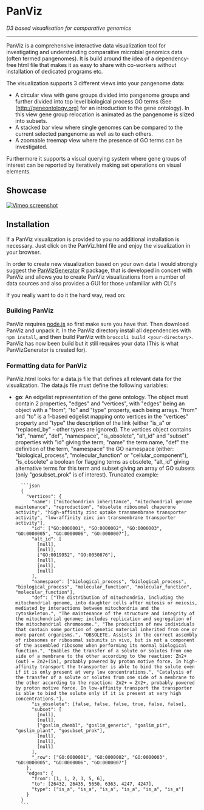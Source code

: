 # PanViz
*D3 based visualisation for comparative genomics*
* * *

PanViz is a comprehensive interactive data visualization tool for investigating and understanding comparative microbial genomics data (often termed pangenomes). It is build around the idea of a dependency-free html file that makes it as easy to share with co-workers without installation of dedicated programs etc.

The visualization supports 3 different views into your pangenome data:

- A circular view with gene groups divided into pangenome groups and further divided into top level biological process GO terms (See [http://geneontology.org] for an introduction to the gene ontology). In this view gene group relocation is animated as the pangenome is slized into subsets.
- A stacked bar view where single genomes can be compared to the current selected pangenome as well as to each others.
- A zoomable treemap view where the presence of GO terms can be investigated.

Furthermore it supports a visual querying system where gene groups of interest can be reported by iteratively making set operations on visual elements.

## Showcase
[![Vimeo screenshot](https://i.vimeocdn.com/video/498974756_640x388.jpg)](https://vimeo.com/113594599)

## Installation
If a PanViz visualization is provided to you no additional installation is necessary. Just click on the PanViz.html file and enjoy the visualization in your browser.

In order to create new visualization based on your own data I would strongly suggest the [PanVizGenerator](https://github.com/thomasp85/PanVizGenerator) R package, that is developed in concert with PanViz and allows you to create PanViz visualizations from a number of data sources and also provides a GUI for those unfamiliar with CLI's

If you really want to do it the hard way, read on:

### Building PanViz
PanViz requires [node.js](https://nodejs.org) so first make sure you have that. Then download PanViz and unpack it. In the PanViz directory install all dependencies with `npm install`, and then build PanViz with `broccoli build <your-directory>`. PanViz has now been build but it still requires your data (This is what PanVizGenerator is created for).

### Formatting data for PanViz
PanViz.html looks for a data.js file that defines all relevant data for the visualization. The data.js file must define the following variables:
- **go**: An edgelist representation of the gene ontology. The object must contain 2 properties, "edges" and "vertices", with "edges" being an object with a "from", "to" and "type" property, each being arrays. "from" and "to" is a 1-based edgelist mapping onto vertices in the "vertices" property and "type" the description of the link (either "is_a" or "replaced_by" - other types are ignored). The vertices object contains "id", "name", "def", "namespace", "is_obsolete", "alt_id" and "subset" properties with "id" giving the term, "name" the term name, "def" the definition of the term, "namespace" the GO namespace (either: "biological_process", "molecular_function" or "cellular_component"), "is_obsolete" a boolean for flagging terms as obsolete, "alt_id" giving alternative terms for this term and subset giving an array of GO subsets (only "gosubset_prok" is of interest).
  Truncated example:

        ```json
        {
          "vertices": {
            "name": ["mitochondrion inheritance", "mitochondrial genome maintenance", "reproduction", "obsolete ribosomal chaperone activity", "high-affinity zinc uptake transmembrane transporter activity", "low-affinity zinc ion transmembrane transporter activity"],
            "id": ["GO:0000001", "GO:0000002", "GO:0000003", "GO:0000005", "GO:0000006", "GO:0000007"],
            "alt_id": [
              [null],
              [null],
              ["GO:0019952", "GO:0050876"],
              [null],
              [null],
              [null]
            ],
            "namespace": ["biological_process", "biological_process", "biological_process", "molecular_function", "molecular_function", "molecular_function"],
            "def": ["The distribution of mitochondria, including the mitochondrial genome, into daughter cells after mitosis or meiosis, mediated by interactions between mitochondria and the cytoskeleton.", "The maintenance of the structure and integrity of the mitochondrial genome; includes replication and segregation of the mitochondrial chromosome.", "The production of new individuals that contain some portion of genetic material inherited from one or more parent organisms.", "OBSOLETE. Assists in the correct assembly of ribosomes or ribosomal subunits in vivo, but is not a component of the assembled ribosome when performing its normal biological function.", "Enables the transfer of a solute or solutes from one side of a membrane to the other according to the reaction: Zn2+(out) = Zn2+(in), probably powered by proton motive force. In high-affinity transport the transporter is able to bind the solute even if it is only present at very low concentrations.", "Catalysis of the transfer of a solute or solutes from one side of a membrane to the other according to the reaction: Zn2+ = Zn2+, probably powered by proton motive force. In low-affinity transport the transporter is able to bind the solute only if it is present at very high concentrations."],
            "is_obsolete": [false, false, false, true, false, false],
            "subset": [
              [null],
              [null],
              ["goslim_chembl", "goslim_generic", "goslim_pir", "goslim_plant", "gosubset_prok"],
              [null],
              [null],
              [null]
            ],
            "_row": ["GO:0000001", "GO:0000002", "GO:0000003", "GO:0000005", "GO:0000006", "GO:0000007"]
          },
          "edges": {
            "from": [1, 1, 2, 3, 5, 6],
            "to": [26432, 26435, 5650, 6363, 4247, 4247],
            "type": ["is_a", "is_a", "is_a", "is_a", "is_a", "is_a"]
          }
        }
        ```